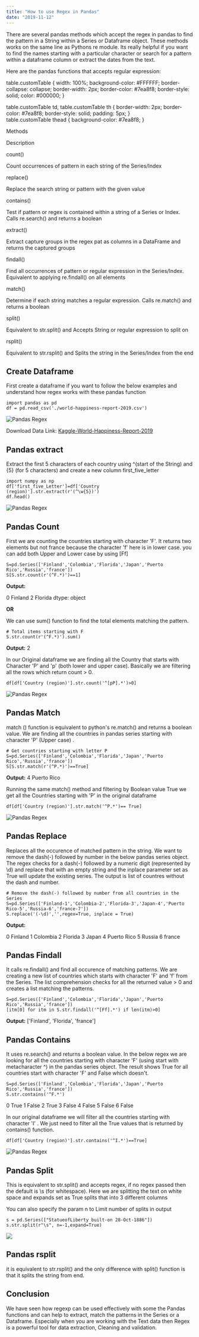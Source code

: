 ```yaml
---
title: "How to use Regex in Pandas"
date: "2019-11-12"
---
```


There are several pandas methods which accept the regex in pandas to find the pattern in a String within a Series or Dataframe object. These methods works on the same line as Pythons re module. Its really helpful if you want to find the names starting with a particular character or search for a pattern within a dataframe column or extract the dates from the text.

Here are the pandas functions that accepts regular expression:

table.customTable { width: 100%; background-color: #FFFFFF; border-collapse: collapse; border-width: 2px; border-color: #7ea8f8; border-style: solid; color: #000000; } <div></div> table.customTable td, table.customTable th { border-width: 2px; border-color: #7ea8f8; border-style: solid; padding: 5px; } <div></div> table.customTable thead { background-color: #7ea8f8; }

Methods

Description

count()

Count occurrences of pattern in each string of the Series/Index

replace()

Replace the search string or pattern with the given value

contains()

Test if pattern or regex is contained within a string of a Series or Index. Calls re.search() and returns a boolean

extract()

Extract capture groups in the regex pat as columns in a DataFrame and returns the captured groups

findall()

Find all occurrences of pattern or regular expression in the Series/Index. Equivalent to applying re.findall() on all elements

match()

Determine if each string matches a regular expression. Calls re.match() and returns a boolean

split()

Equivalent to str.split() and Accepts String or regular expression to split on

rsplit()

Equivalent to str.rsplit() and Splits the string in the Series/Index from the end

## **Create Dataframe**

First create a dataframe if you want to follow the below examples and understand how regex works with these pandas function

```
import pandas as pd
df = pd.read_csv('./world-happiness-report-2019.csv')
```

![Pandas Regex](/images/2019/11/image-8.png)

Download Data Link: [Kaggle-World-Happiness-Report-2019](https://www.kaggle.com/PromptCloudHQ/world-happiness-report-2019/download)

## **Pandas extract**

Extract the first 5 characters of each country using ^(start of the String) and {5} (for 5 characters) and create a new column first\_five\_letter

```
import numpy as np
df['first_five_Letter']=df['Country (region)'].str.extract(r'(^\w{5})')
df.head()
```

![Pandas Regex](/images/2019/11/image-9.png)

## **Pandas Count**

First we are counting the countries starting with character 'F'. It returns two elements but not france because the character 'f' here is in lower case. you can add both Upper and Lower case by using \[Ff\]

```
S=pd.Series(['Finland','Colombia','Florida','Japan','Puerto Rico','Russia','france'])
S[S.str.count(r'(^F.*)')==1]
```

**Output:**

0 Finland
2 Florida
dtype: object

**OR**

We can use sum() function to find the total elements matching the pattern.

```
# Total items starting with F
S.str.count(r'(^F.*)').sum()
```

**Output:** 2

In our Original dataframe we are finding all the Country that starts with Character 'P' and 'p' (both lower and upper case). Basically we are filtering all the rows which return count > 0.

```
df[df['Country (region)'].str.count('^[pP].*')>0]
```

![Pandas Regex](/images/2019/11/image-4.png)

## **Pandas Match**

match () function is equivalent to python's re.match() and returns a boolean value. We are finding all the countries in pandas series starting with character 'P' (Upper case) .

```
# Get countries starting with letter P
S=pd.Series(['Finland','Colombia','Florida','Japan','Puerto Rico','Russia','france'])
S[S.str.match(r'(^P.*)')==True]
```

**Output:** 4 Puerto Rico

Running the same match() method and filtering by Boolean value True we get all the Countries starting with 'P' in the original dataframe

```
df[df['Country (region)'].str.match('^P.*')== True]
```

![Pandas Regex](/images/2019/11/image-5.png)

## **Pandas Replace**

Replaces all the occurence of matched pattern in the string. We want to remove the dash(-) followed by number in the below pandas series object. The regex checks for a dash(-) followed by a numeric digit (represented by \\d) and replace that with an empty string and the inplace parameter set as True will update the existing series. The output is list of countres without the dash and number.

```
# Remove the dash(-) followed by number from all countries in the Series
S=pd.Series(['Finland-1','Colombia-2','Florida-3','Japan-4','Puerto Rico-5','Russia-6','france-7'])
S.replace('(-\d)','',regex=True, inplace = True)
```

**Output:**

0 Finland
1 Colombia
2 Florida
3 Japan
4 Puerto Rico
5 Russia
6 france

## **Pandas Findall**

It calls re.findall() and find all occurence of matching patterns. We are creating a new list of countries which starts with character 'F' and 'f' from the Series. The list comprehension checks for all the returned value > 0 and creates a list matching the patterns.

```
S=pd.Series(['Finland','Colombia','Florida','Japan','Puerto Rico','Russia','france'])
[itm[0] for itm in S.str.findall('^[Ff].*') if len(itm)>0]
```

**Output:** \['Finland', 'Florida', 'france'\]

## **Pandas Contains**

It uses re.search() and returns a boolean value. In the below regex we are looking for all the countries starting with character 'F' (using start with metacharacter ^) in the pandas series object. The result shows True for all countries start with character 'F' and False which doesn't.

```
S=pd.Series(['Finland','Colombia','Florida','Japan','Puerto Rico','Russia','france'])
S.str.contains('^F.*')
```

0 True
1 False
2 True
3 False
4 False
5 False
6 False

In our original dataframe we will filter all the countries starting with character 'I' . We just need to filter all the True values that is returned by contains() function.

```
df[df['Country (region)'].str.contains('^I.*')==True]
```

![Pandas Regex](/images/2019/11/image-6.png)

## **Pandas Split**

This is equivalent to str.split() and accepts regex, if no regex passed then the default is \\s (for whitespace). Here we are splitting the text on white space and expands set as True splits that into 3 different columns

You can also specify the param n to Limit number of splits in output

```
s = pd.Series(["StatueofLiberty built-on 28-Oct-1886"])
s.str.split(r"\s", n=-1,expand=True)
```

![](/images/2019/11/image-7.png)

## **Pandas rsplit**

it is equivalent to str.rsplit() and the only difference with split() function is that it splits the string from end.

## **Conclusion**

We have seen how regexp can be used effectively with some the Pandas functions and can help to extract, match the patterns in the Series or a Dataframe. Especially when you are working with the Text data then Regex is a powerful tool for data extraction, Cleaning and validation.
